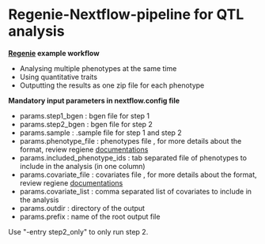 # Regenie-Nextflow-pipeline for QTL analysis

**[Regenie](https://rgcgithub.github.io/regenie/) example workflow**
-	Analysing multiple phenotypes at the same time
-	Using quantitative traits
-	Outputting the results as one zip file for each phenotype

**Mandatory input parameters in nextflow.config file**
- params.step1_bgen : bgen file for step 1
- params.step2_bgen : bgen file for step 2
- params.sample : .sample file for step 1 and step 2
- params.phenotype_file : phenotypes file , for more details about the format, review regiene [documentations](https://rgcgithub.github.io/regenie/options/)
- params.included_phenotype_ids : tab separated file of phenotypes to include in the analysis (in one column)
- params.covariate_file  : covariates file , for more details about the format, review regiene [documentations](https://rgcgithub.github.io/regenie/options/)
- params.covariate_list : comma separated list of covariates to include in the analysis
- params.outdir : directory of the output
- params.prefix : name of the root output file

Use "-entry step2_only" to only run step 2.
